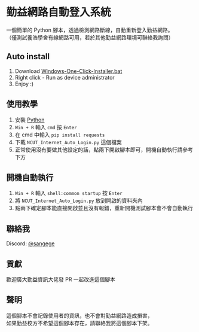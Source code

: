 # 勤益網路自動登入系統

一個簡單的 Python 腳本，透過檢測網路斷線，自動重新登入勤益網路。\
（僅測試養浩學舍有線網路可用，若於其他勤益網路環境可聯絡我詢問）

## Auto install
1. Download [Windows-One-Click-Installer.bat](https://raw.githubusercontent.com/AILIFE-4798/NCUT-Internet-Auto-Login/refs/heads/main/Windows-One-Click-Installer.bat)
2. Right click - Run as device administrator
3. Enjoy :)

## 使用教學

1. 安裝 [Python](https://www.python.org/downloads/)
2. `Win + R` 輸入 `cmd` 按 `Enter`
3. 在 cmd 中輸入 `pip install requests`
4. 下載 `NCUT_Internet_Auto_Login.py` 這個檔案
5. 正常使用沒有要做其他設定的話，點兩下開啟腳本即可，開機自動執行請參考下方

## 開機自動執行

1. `Win + R` 輸入 `shell:common startup` 按 `Enter`
2. 將 `NCUT_Internet_Auto_Login.py` 放到開啟的資料夾內
3. 點兩下確定腳本能直接開啟並且沒有報錯，重新開機測試腳本會不會自動執行

## 聯絡我

Discord: [@sangege](https://discord.com/users/523114942434639873)

## 貢獻

歡迎廣大勤益資訊大佬發 PR 一起改進這個腳本

## 聲明

這個腳本不會記錄使用者的資訊，也不會對勤益網路造成損害，\
如果勤益校方不希望這個腳本存在，請聯絡我將這個腳本下架。
